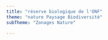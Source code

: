 ```yaml
---
title: "réserve biologique de l'ONF"
theme: "nature Paysage Biodiversité"
subTheme: "Zonages Nature"

---
```

